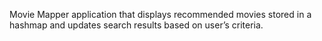 Movie Mapper application that displays recommended movies stored in a hashmap and updates search results based on user’s criteria.
